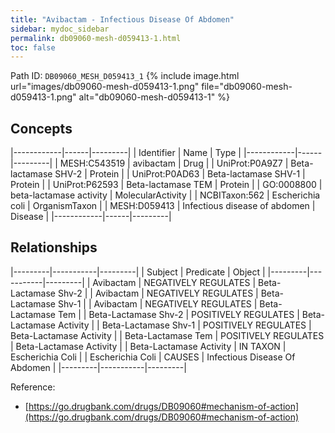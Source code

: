 ```yaml
---
title: "Avibactam - Infectious Disease Of Abdomen"
sidebar: mydoc_sidebar
permalink: db09060-mesh-d059413-1.html
toc: false 
---
```



Path ID: `DB09060_MESH_D059413_1`
{% include image.html url="images/db09060-mesh-d059413-1.png" file="db09060-mesh-d059413-1.png" alt="db09060-mesh-d059413-1" %}

## Concepts

|------------|------|---------|
| Identifier | Name | Type    |
|------------|------|---------|
| MESH:C543519 | avibactam | Drug |
| UniProt:P0A9Z7 | Beta-lactamase SHV-2 | Protein |
| UniProt:P0AD63 | Beta-lactamase SHV-1 | Protein |
| UniProt:P62593 | Beta-lactamase TEM | Protein |
| GO:0008800 | beta-lactamase activity | MolecularActivity |
| NCBITaxon:562 | Escherichia coli | OrganismTaxon |
| MESH:D059413 | Infectious disease of abdomen | Disease |
|------------|------|---------|

## Relationships

|---------|-----------|---------|
| Subject | Predicate | Object  |
|---------|-----------|---------|
| Avibactam | NEGATIVELY REGULATES | Beta-Lactamase Shv-2 |
| Avibactam | NEGATIVELY REGULATES | Beta-Lactamase Shv-1 |
| Avibactam | NEGATIVELY REGULATES | Beta-Lactamase Tem |
| Beta-Lactamase Shv-2 | POSITIVELY REGULATES | Beta-Lactamase Activity |
| Beta-Lactamase Shv-1 | POSITIVELY REGULATES | Beta-Lactamase Activity |
| Beta-Lactamase Tem | POSITIVELY REGULATES | Beta-Lactamase Activity |
| Beta-Lactamase Activity | IN TAXON | Escherichia Coli |
| Escherichia Coli | CAUSES | Infectious Disease Of Abdomen |
|---------|-----------|---------|

Reference: 
  - [https://go.drugbank.com/drugs/DB09060#mechanism-of-action](https://go.drugbank.com/drugs/DB09060#mechanism-of-action)

